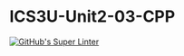 # ICS3U-Unit2-03-CPP

[![GitHub's Super Linter](https://github.com/devin-jhu/ICS3U-Unit2-03-CPP/workflows/GitHub's%20Super%20Linter/badge.svg)](https://github.com/devin-jhu/ICS3U-Unit2-03-CPP/actions)
